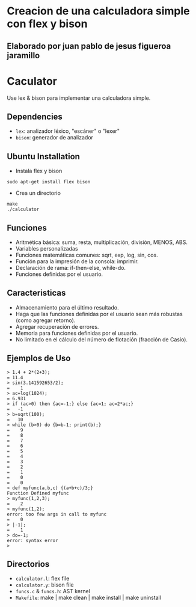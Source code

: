 # Creacion de una calculadora simple con flex y bison
## Elaborado por juan pablo de jesus figueroa jaramillo
Caculator
=========
Use lex & bison para implementar una calculadora simple.

## Dependencies
  - `lex`: analizador léxico, "escáner" o "lexer"
  - `bison`: generador de analizador

## Ubuntu Installation
  - Instala flex y bison
```
sudo apt-get install flex bison
 ```
  - Crea un directorio
```
make
./calculator
```
 

## Funciones
  - Aritmética básica: suma, resta, multiplicación, división, MENOS, ABS.
  - Variables personalizadas
  - Funciones matemáticas comunes: sqrt, exp, log, sin, cos.
  - Función para la impresión de la consola: imprimir.
  - Declaración de rama: if-then-else, while-do.
  - Funciones definidas por el usuario.

## Caracteristicas
  - Almacenamiento para el último resultado.
  - Haga que las funciones definidas por el usuario sean más robustas (como agregar retorno).
  - Agregar recuperación de errores.
  - Memoria para funciones definidas por el usuario.
  - No limitado en el cálculo del número de flotación (fracción de Casio).

## Ejemplos de Uso
```
> 1.4 + 2*(2+3);
= 11.4
> sin(3.141592653/2);
=    1
> ac=log(1024);
= 6.931
> if (ac>0) then {ac=-1;} else {ac=1; ac=2*ac;} 
=   -1
> b=sqrt(100);
=   10
> while (b>0) do {b=b-1; print(b);}
=    9
=    8
=    7
=    6
=    5
=    4
=    3
=    2
=    1
=    0
=    0
> def myfunc(a,b,c) {(a+b+c)/3;}
Function Defined myfunc
> myfunc(1,2,3);
=    2
> myfunc(1,2);
error: too few args in call to myfunc
=    0
> |-1|;
=    1
> do=-1;
error: syntax error
> 
```
## Directorios
  - `calculator.l`: flex file
  - `calculator.y`: bison file
  - `funcs.c` & `funcs.h`: AST kernel
  - `Makefile`: make | make clean | make install | make uninstall

